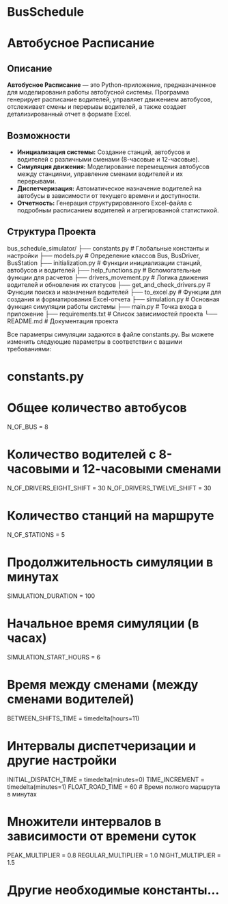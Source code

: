 ﻿# BusSchedule
# Автобусное Расписание

## Описание

**Автобусное Расписание** — это Python-приложение, предназначенное для моделирования работы автобусной системы. Программа генерирует расписание водителей, управляет движением автобусов, отслеживает смены и перерывы водителей, а также создает детализированный отчет в формате Excel.

## Возможности

- **Инициализация системы:** Создание станций, автобусов и водителей с различными сменами (8-часовые и 12-часовые).
- **Симуляция движения:** Моделирование перемещения автобусов между станциями, управление сменами водителей и их перерывами.
- **Диспетчеризация:** Автоматическое назначение водителей на автобусы в зависимости от текущего времени и доступности.
- **Отчетность:** Генерация структурированного Excel-файла с подробным расписанием водителей и агрегированной статистикой.

## Структура Проекта

bus_schedule_simulator/ 
├── constants.py # Глобальные константы и настройки 
├── models.py # Определение классов Bus, BusDriver, BusStation
├── initialization.py # Функции инициализации станций, автобусов и водителей 
├── help_functions.py # Вспомогательные функции для расчетов
├── drivers_movement.py # Логика движения водителей и обновления их статусов 
├── get_and_check_drivers.py # Функции поиска и назначения водителей 
├── to_excel.py # Функции для создания и форматирования Excel-отчета
├── simulation.py # Основная функция симуляции работы системы
├── main.py # Точка входа в приложение 
├── requirements.txt # Список зависимостей проекта 
└── README.md # Документация проекта

Все параметры симуляции задаются в файле constants.py. Вы можете изменить следующие параметры в соответствии с вашими требованиями:
# constants.py

# Общее количество автобусов
N_OF_BUS = 8

# Количество водителей с 8-часовыми и 12-часовыми сменами
N_OF_DRIVERS_EIGHT_SHIFT = 30
N_OF_DRIVERS_TWELVE_SHIFT = 30

# Количество станций на маршруте
N_OF_STATIONS = 5

# Продолжительность симуляции в минутах
SIMULATION_DURATION = 100

# Начальное время симуляции (в часах)
SIMULATION_START_HOURS = 6

# Время между сменами (между сменами водителей)
BETWEEN_SHIFTS_TIME = timedelta(hours=11)

# Интервалы диспетчеризации и другие настройки
INITIAL_DISPATCH_TIME = timedelta(minutes=0)
TIME_INCREMENT = timedelta(minutes=1)
FLOAT_ROAD_TIME = 60  # Время полного маршрута в минутах

# Множители интервалов в зависимости от времени суток
PEAK_MULTIPLIER = 0.8
REGULAR_MULTIPLIER = 1.0
NIGHT_MULTIPLIER = 1.5

# Другие необходимые константы...

